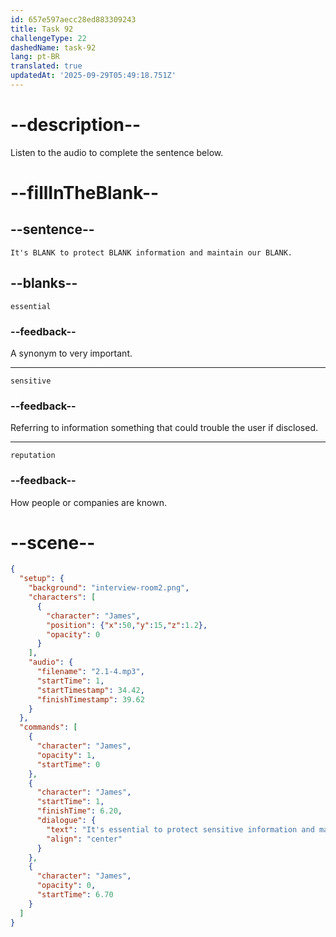 ```yaml
---
id: 657e597aecc28ed883309243
title: Task 92
challengeType: 22
dashedName: task-92
lang: pt-BR
translated: true
updatedAt: '2025-09-29T05:49:18.751Z'
---
```


<!-- (audio) James: It's essential to protect sensitive information and maintain our reputation. -->

# --description--

Listen to the audio to complete the sentence below.

# --fillInTheBlank--

## --sentence--

`It's BLANK to protect BLANK information and maintain our BLANK.`

## --blanks--

`essential`

### --feedback--

A synonym to very important.

---

`sensitive`

### --feedback--

Referring to information something that could trouble the user if disclosed.

---

`reputation`

### --feedback--

How people or companies are known.

# --scene--

```json
{
  "setup": {
    "background": "interview-room2.png",
    "characters": [
      {
        "character": "James",
        "position": {"x":50,"y":15,"z":1.2},
        "opacity": 0
      }
    ],
    "audio": {
      "filename": "2.1-4.mp3",
      "startTime": 1,
      "startTimestamp": 34.42,
      "finishTimestamp": 39.62
    }
  },
  "commands": [
    {
      "character": "James",
      "opacity": 1,
      "startTime": 0
    },
    {
      "character": "James",
      "startTime": 1,
      "finishTime": 6.20,
      "dialogue": {
        "text": "It's essential to protect sensitive information and maintain our reputation.",
        "align": "center"
      }
    },
    {
      "character": "James",
      "opacity": 0,
      "startTime": 6.70
    }
  ]
}
```
